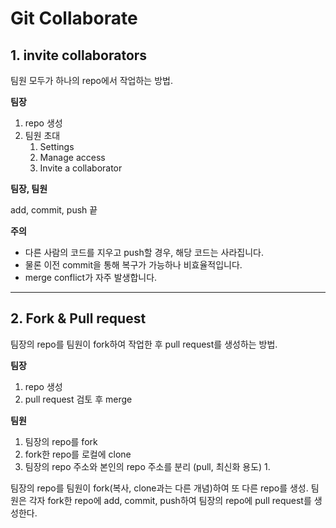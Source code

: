 # Git Collaborate

## 1. invite collaborators

팀원 모두가 하나의 repo에서 작업하는 방법.

**팀장**

1. repo 생성
2. 팀원 초대
   1. Settings
   2. Manage access
   3. Invite a collaborator

**팀장, 팀원**

add, commit, push 끝

**주의**

* 다른 사람의 코드를 지우고 push할 경우, 해당 코드는 사라집니다.
* 물론 이전 commit을 통해 복구가 가능하나 비효율적입니다.
* merge conflict가 자주 발생합니다.

---

## 2. Fork & Pull request

팀장의 repo를 팀원이 fork하여 작업한 후 pull request를 생성하는 방법.

**팀장**

1. repo 생성
2. pull request 검토 후 merge

**팀원**

1. 팀장의 repo를 fork
2. fork한 repo를 로컬에 clone
3. 팀장의 repo 주소와 본인의 repo 주소를 분리 (pull, 최신화 용도)
   1. 

팀장의 repo를 팀원이 fork(복사, clone과는 다른 개념)하여 또 다른 repo를 생성. 팀원은 각자 fork한 repo에 add, commit, push하여 팀장의 repo에 pull request를 생성한다. 